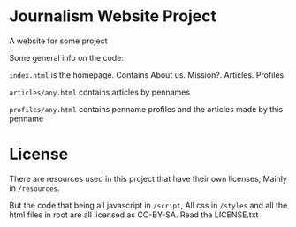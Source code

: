 # Journalism Website Project
A website for some project

Some general info on the code:

`index.html` is the homepage. Contains About us. Mission?. Articles. Profiles

`articles/any.html` contains articles by pennames

`profiles/any.html` contains penname profiles and the articles made by this penname

# License
There are resources used in this project that have their own licenses, Mainly in `/resources`.

But the code that being all javascript in `/script`, All css in `/styles` and all the html files in root are all licensed as CC-BY-SA. Read the LICENSE.txt